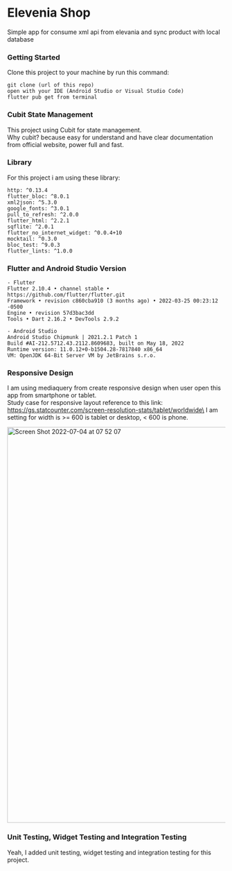 # Elevenia Shop

Simple app for consume xml api from elevania and sync product with local database

### Getting Started

Clone this project to your machine by run this command:

```
git clone (url of this repo)
open with your IDE (Android Studio or Visual Studio Code)
flutter pub get from terminal
```


### Cubit State Management

This project using Cubit for state management.\
Why cubit? because easy for understand and have clear documentation from official website, power full and fast.


### Library

For this project i am using these library:

```
http: ^0.13.4
flutter_bloc: ^8.0.1
xml2json: ^5.3.0
google_fonts: ^3.0.1
pull_to_refresh: ^2.0.0
flutter_html: ^2.2.1
sqflite: ^2.0.1
flutter_no_internet_widget: ^0.0.4+10
mocktail: ^0.3.0
bloc_test: ^9.0.3
flutter_lints: ^1.0.0
```

### Flutter and Android Studio Version

```
- Flutter
Flutter 2.10.4 • channel stable • https://github.com/flutter/flutter.git
Framework • revision c860cba910 (3 months ago) • 2022-03-25 00:23:12 -0500
Engine • revision 57d3bac3dd
Tools • Dart 2.16.2 • DevTools 2.9.2

- Android Studio
Android Studio Chipmunk | 2021.2.1 Patch 1
Build #AI-212.5712.43.2112.8609683, built on May 18, 2022
Runtime version: 11.0.12+0-b1504.28-7817840 x86_64
VM: OpenJDK 64-Bit Server VM by JetBrains s.r.o.
```

### Responsive Design

I am using mediaquery from create responsive design when user open this app from smartphone or tablet.\
Study case for responsive layout reference to this link: https://gs.statcounter.com/screen-resolution-stats/tablet/worldwide\
I am setting for width is >= 600 is tablet or desktop, < 600 is phone.

<img width="913" alt="Screen Shot 2022-07-04 at 07 52 07" src="https://user-images.githubusercontent.com/33416633/177064590-24a557a7-e411-430e-add1-108b5a7983a6.png">


### Unit Testing, Widget Testing and Integration Testing

Yeah, I added unit testing, widget testing and integration testing for this project. 






